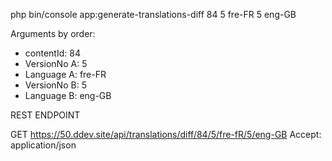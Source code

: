 php bin/console app:generate-translations-diff 84 5 fre-FR 5 eng-GB

Arguments by order:
 - contentId: 84
 - VersionNo A: 5
 - Language A: fre-FR
 - VersionNo B: 5
 - Language B: eng-GB


REST ENDPOINT

GET https://50.ddev.site/api/translations/diff/84/5/fre-fR/5/eng-GB
Accept: application/json
